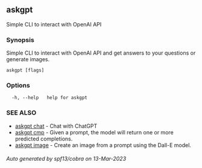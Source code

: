 ## askgpt

Simple CLI to interact with OpenAI API

### Synopsis

Simple CLI to interact with OpenAI API and get answers to your questions or generate images.

```
askgpt [flags]
```

### Options

```
  -h, --help   help for askgpt
```

### SEE ALSO

* [askgpt chat](askgpt_chat.md)	 - Chat with ChatGPT
* [askgpt cmp](askgpt_cmp.md)	 - Given a prompt, the model will return one or more predicted completions.  
* [askgpt image](askgpt_image.md)	 - Create an image from a prompt using the Dall-E model.

###### Auto generated by spf13/cobra on 13-Mar-2023
